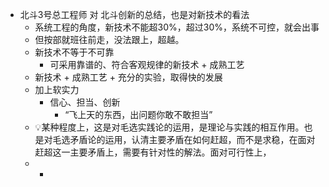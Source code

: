 - 北斗3号总工程师 对 北斗创新的总结，也是对新技术的看法
	- 系统工程的角度，新技术不能超30%，超过30%，系统不可控，就会出事
	- 但按部就班往前走，没法跟上，超越。
	- 新技术不等于不可靠
		- 可采用靠谱的、符合客观规律的新技术 + 成熟工艺
	- 新技术 +  成熟工艺 + 充分的实验，取得快的发展
	- 加上软实力
		- 信心、担当、创新
			- “飞上天的东西，出问题你敢不敢担当”
	- 💡某种程度上，这是对毛选实践论的运用，是理论与实践的相互作用。也是对毛选矛盾论的运用，认清主要矛盾在如何赶超，而不是求稳，在面对赶超这一主要矛盾上，需要有针对性的解法。面对可行性上，
	-
		-